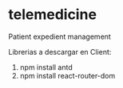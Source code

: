 # telemedicine
Patient expedient management

Librerias a descargar en Client:
  1. npm install antd
  2. npm install react-router-dom
